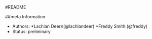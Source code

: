 #README

##meta Information

* Authors: 
	*Lachlan Deern(@lachlandeer)
	*Freddy Smith (@freddy)
* Status: preliminary
